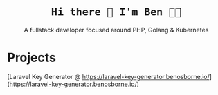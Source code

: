 <h1 align="center">
  <code>Hi there 👋 I'm Ben 👨‍💻</code>
</h1>

<p align="center">A fullstack developer focused around PHP, Golang & Kubernetes</p>

# Projects
[Laravel Key Generator @ https://laravel-key-generator.benosborne.io/](https://laravel-key-generator.benosborne.io/)

<!--
**mrbenosborne/mrbenosborne** is a ✨ _special_ ✨ repository because its `README.md` (this file) appears on your GitHub profile.

Here are some ideas to get you started:

- 🔭 I’m currently working on ...
- 🌱 I’m currently learning ...
- 👯 I’m looking to collaborate on ...
- 🤔 I’m looking for help with ...
- 💬 Ask me about ...
- 📫 How to reach me: ...
- 😄 Pronouns: ...
- ⚡ Fun fact: ...
-->
